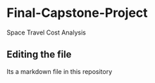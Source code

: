 # Final-Capstone-Project
Space Travel Cost Analysis
## Editing the file
Its a markdown file in this repository
